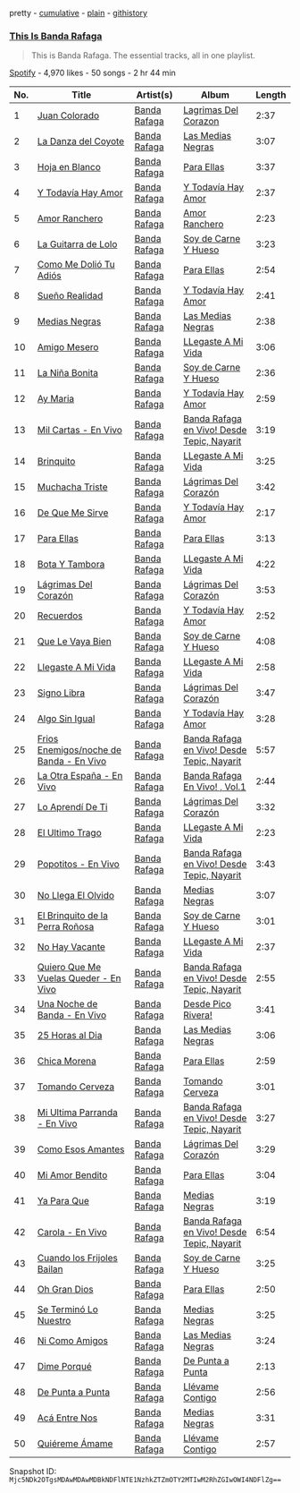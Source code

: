 pretty - [cumulative](/playlists/cumulative/37i9dQZF1DZ06evO4s7DZn.md) - [plain](/playlists/plain/37i9dQZF1DZ06evO4s7DZn) - [githistory](https://github.githistory.xyz/mackorone/spotify-playlist-archive/blob/main/playlists/plain/37i9dQZF1DZ06evO4s7DZn)

### [This Is Banda Rafaga](https://open.spotify.com/playlist/37i9dQZF1DZ06evO4s7DZn)

> This is Banda Rafaga\. The essential tracks, all in one playlist.

[Spotify](https://open.spotify.com/user/spotify) - 4,970 likes - 50 songs - 2 hr 44 min

| No. | Title | Artist(s) | Album | Length |
|---|---|---|---|---|
| 1 | [Juan Colorado](https://open.spotify.com/track/6gmJIbN1gHEE0u2sq3u2bu) | [Banda Rafaga](https://open.spotify.com/artist/7wkJfPIttlgTC5P9dLhqzJ) | [Lagrimas Del Corazon](https://open.spotify.com/album/0E994bG63U0vbSYRaO9vmo) | 2:37 |
| 2 | [La Danza del Coyote](https://open.spotify.com/track/2k8uSmaLryu83VrICrhOjS) | [Banda Rafaga](https://open.spotify.com/artist/7wkJfPIttlgTC5P9dLhqzJ) | [Las Medias Negras](https://open.spotify.com/album/7uwZBfrVF7eFyVQLKVXAA3) | 3:07 |
| 3 | [Hoja en Blanco](https://open.spotify.com/track/4uOfm8oGMeY0oagM3IHZGI) | [Banda Rafaga](https://open.spotify.com/artist/7wkJfPIttlgTC5P9dLhqzJ) | [Para Ellas](https://open.spotify.com/album/0PtRxQa8bn2Twomg9uwL39) | 3:37 |
| 4 | [Y Todavía Hay Amor](https://open.spotify.com/track/06lla8LEMeZ7zV4YILOpA2) | [Banda Rafaga](https://open.spotify.com/artist/7wkJfPIttlgTC5P9dLhqzJ) | [Y Todavía Hay Amor](https://open.spotify.com/album/4DnkB5NeZ51czGipXVAkWF) | 2:37 |
| 5 | [Amor Ranchero](https://open.spotify.com/track/4CS7Isl8iZDOIk3h15Go1q) | [Banda Rafaga](https://open.spotify.com/artist/7wkJfPIttlgTC5P9dLhqzJ) | [Amor Ranchero](https://open.spotify.com/album/1pszmlW7YAKxiRMT8XHUky) | 2:23 |
| 6 | [La Guitarra de Lolo](https://open.spotify.com/track/7jmXCIPj3NzRGsVeS1e46P) | [Banda Rafaga](https://open.spotify.com/artist/7wkJfPIttlgTC5P9dLhqzJ) | [Soy de Carne Y Hueso](https://open.spotify.com/album/0odEw39wF4LrGZdSxf9urQ) | 3:23 |
| 7 | [Como Me Dolió Tu Adiós](https://open.spotify.com/track/6ftWmU96nKeUc8yvNcCHig) | [Banda Rafaga](https://open.spotify.com/artist/7wkJfPIttlgTC5P9dLhqzJ) | [Para Ellas](https://open.spotify.com/album/0PtRxQa8bn2Twomg9uwL39) | 2:54 |
| 8 | [Sueño Realidad](https://open.spotify.com/track/7Gv1d49D60wRv7n6LU6eRk) | [Banda Rafaga](https://open.spotify.com/artist/7wkJfPIttlgTC5P9dLhqzJ) | [Y Todavía Hay Amor](https://open.spotify.com/album/4DnkB5NeZ51czGipXVAkWF) | 2:41 |
| 9 | [Medias Negras](https://open.spotify.com/track/48f4eACs0OsZO80PlFsChR) | [Banda Rafaga](https://open.spotify.com/artist/7wkJfPIttlgTC5P9dLhqzJ) | [Las Medias Negras](https://open.spotify.com/album/7uwZBfrVF7eFyVQLKVXAA3) | 2:38 |
| 10 | [Amigo Mesero](https://open.spotify.com/track/3xy3UDy7Yqv60LAjM8AuAB) | [Banda Rafaga](https://open.spotify.com/artist/7wkJfPIttlgTC5P9dLhqzJ) | [LLegaste A Mi Vida](https://open.spotify.com/album/7i0tEg5t19kUfUI0ZB9oYb) | 3:06 |
| 11 | [La Niña Bonita](https://open.spotify.com/track/5CoCN3Ll8Ms6vP8cYqWDGO) | [Banda Rafaga](https://open.spotify.com/artist/7wkJfPIttlgTC5P9dLhqzJ) | [Soy de Carne Y Hueso](https://open.spotify.com/album/0odEw39wF4LrGZdSxf9urQ) | 2:36 |
| 12 | [Ay Maria](https://open.spotify.com/track/3bp4N1zh3mq0nSX2NXv6Yd) | [Banda Rafaga](https://open.spotify.com/artist/7wkJfPIttlgTC5P9dLhqzJ) | [Y Todavía Hay Amor](https://open.spotify.com/album/4DnkB5NeZ51czGipXVAkWF) | 2:59 |
| 13 | [Mil Cartas \- En Vivo](https://open.spotify.com/track/6JrLok78BeLPN3R1eDWeQi) | [Banda Rafaga](https://open.spotify.com/artist/7wkJfPIttlgTC5P9dLhqzJ) | [Banda Rafaga en Vivo! Desde Tepic, Nayarit](https://open.spotify.com/album/43Ub9pI2gNLDPGBY1H3PAp) | 3:19 |
| 14 | [Brinquito](https://open.spotify.com/track/3v8nP78dVokQOUkABtUKBR) | [Banda Rafaga](https://open.spotify.com/artist/7wkJfPIttlgTC5P9dLhqzJ) | [LLegaste A Mi Vida](https://open.spotify.com/album/7i0tEg5t19kUfUI0ZB9oYb) | 3:25 |
| 15 | [Muchacha Triste](https://open.spotify.com/track/6c8cEuIVJWZ251jfCunb0T) | [Banda Rafaga](https://open.spotify.com/artist/7wkJfPIttlgTC5P9dLhqzJ) | [Lágrimas Del Corazón](https://open.spotify.com/album/69OJ2MI81EAxVs7alXIX82) | 3:42 |
| 16 | [De Que Me Sirve](https://open.spotify.com/track/20WWOcsooLMpsxCroHVAEP) | [Banda Rafaga](https://open.spotify.com/artist/7wkJfPIttlgTC5P9dLhqzJ) | [Y Todavía Hay Amor](https://open.spotify.com/album/4DnkB5NeZ51czGipXVAkWF) | 2:17 |
| 17 | [Para Ellas](https://open.spotify.com/track/0NB5GkAROV33z5pDY7GGpu) | [Banda Rafaga](https://open.spotify.com/artist/7wkJfPIttlgTC5P9dLhqzJ) | [Para Ellas](https://open.spotify.com/album/0PtRxQa8bn2Twomg9uwL39) | 3:13 |
| 18 | [Bota Y Tambora](https://open.spotify.com/track/6Xr8tCaYqmOhnbicXfZJHL) | [Banda Rafaga](https://open.spotify.com/artist/7wkJfPIttlgTC5P9dLhqzJ) | [LLegaste A Mi Vida](https://open.spotify.com/album/7i0tEg5t19kUfUI0ZB9oYb) | 4:22 |
| 19 | [Lágrimas Del Corazón](https://open.spotify.com/track/3QGhTa9qbJbTqrNdYJMF0z) | [Banda Rafaga](https://open.spotify.com/artist/7wkJfPIttlgTC5P9dLhqzJ) | [Lágrimas Del Corazón](https://open.spotify.com/album/69OJ2MI81EAxVs7alXIX82) | 3:53 |
| 20 | [Recuerdos](https://open.spotify.com/track/4FTYTe4HEV7K7mcRLC1MlC) | [Banda Rafaga](https://open.spotify.com/artist/7wkJfPIttlgTC5P9dLhqzJ) | [Y Todavía Hay Amor](https://open.spotify.com/album/4DnkB5NeZ51czGipXVAkWF) | 2:52 |
| 21 | [Que Le Vaya Bien](https://open.spotify.com/track/2ZH7G5IitnSagZ1ysUwBGU) | [Banda Rafaga](https://open.spotify.com/artist/7wkJfPIttlgTC5P9dLhqzJ) | [Soy de Carne Y Hueso](https://open.spotify.com/album/0odEw39wF4LrGZdSxf9urQ) | 4:08 |
| 22 | [Llegaste A Mi Vida](https://open.spotify.com/track/029iHUnTzyQntyEuWzpnVX) | [Banda Rafaga](https://open.spotify.com/artist/7wkJfPIttlgTC5P9dLhqzJ) | [LLegaste A Mi Vida](https://open.spotify.com/album/7i0tEg5t19kUfUI0ZB9oYb) | 2:58 |
| 23 | [Signo Libra](https://open.spotify.com/track/5KwNLf671dgPXwECPw9glC) | [Banda Rafaga](https://open.spotify.com/artist/7wkJfPIttlgTC5P9dLhqzJ) | [Lágrimas Del Corazón](https://open.spotify.com/album/69OJ2MI81EAxVs7alXIX82) | 3:47 |
| 24 | [Algo Sin Igual](https://open.spotify.com/track/0rpugJvfFm3y9UQ244wfXX) | [Banda Rafaga](https://open.spotify.com/artist/7wkJfPIttlgTC5P9dLhqzJ) | [Y Todavía Hay Amor](https://open.spotify.com/album/4DnkB5NeZ51czGipXVAkWF) | 3:28 |
| 25 | [Frios Enemigos/noche de Banda \- En Vivo](https://open.spotify.com/track/3awZnjk2w7QRDXYudcvBA3) | [Banda Rafaga](https://open.spotify.com/artist/7wkJfPIttlgTC5P9dLhqzJ) | [Banda Rafaga en Vivo! Desde Tepic, Nayarit](https://open.spotify.com/album/43Ub9pI2gNLDPGBY1H3PAp) | 5:57 |
| 26 | [La Otra España \- En Vivo](https://open.spotify.com/track/6cx3phEMsyfMqRs5RlsGsa) | [Banda Rafaga](https://open.spotify.com/artist/7wkJfPIttlgTC5P9dLhqzJ) | [Banda Rafaga En Vivo! , Vol.1](https://open.spotify.com/album/1G3PD5Exsb96cyFrS9MPdS) | 2:44 |
| 27 | [Lo Aprendí De Ti](https://open.spotify.com/track/032qb1vSAmnIvg6rz2axRo) | [Banda Rafaga](https://open.spotify.com/artist/7wkJfPIttlgTC5P9dLhqzJ) | [Lágrimas Del Corazón](https://open.spotify.com/album/69OJ2MI81EAxVs7alXIX82) | 3:32 |
| 28 | [El Ultimo Trago](https://open.spotify.com/track/4pJvdhRnOhkK6JwRXcUEO0) | [Banda Rafaga](https://open.spotify.com/artist/7wkJfPIttlgTC5P9dLhqzJ) | [LLegaste A Mi Vida](https://open.spotify.com/album/7i0tEg5t19kUfUI0ZB9oYb) | 2:23 |
| 29 | [Popotitos \- En Vivo](https://open.spotify.com/track/0Pgt6d2p8pc53Qg7iwaqDg) | [Banda Rafaga](https://open.spotify.com/artist/7wkJfPIttlgTC5P9dLhqzJ) | [Banda Rafaga en Vivo! Desde Tepic, Nayarit](https://open.spotify.com/album/43Ub9pI2gNLDPGBY1H3PAp) | 3:43 |
| 30 | [No Llega El Olvido](https://open.spotify.com/track/6tzP3K1dS3AW7b0byZwSnd) | [Banda Rafaga](https://open.spotify.com/artist/7wkJfPIttlgTC5P9dLhqzJ) | [Medias Negras](https://open.spotify.com/album/2H4kDjp9o09GAy3BYh61dr) | 3:07 |
| 31 | [El Brinquito de la Perra Roñosa](https://open.spotify.com/track/2NgQzD0KeSF1VxOzaD59ob) | [Banda Rafaga](https://open.spotify.com/artist/7wkJfPIttlgTC5P9dLhqzJ) | [Soy de Carne Y Hueso](https://open.spotify.com/album/0odEw39wF4LrGZdSxf9urQ) | 3:01 |
| 32 | [No Hay Vacante](https://open.spotify.com/track/1dLLZZ5dt0YfSHjIQ24rB1) | [Banda Rafaga](https://open.spotify.com/artist/7wkJfPIttlgTC5P9dLhqzJ) | [LLegaste A Mi Vida](https://open.spotify.com/album/7i0tEg5t19kUfUI0ZB9oYb) | 2:37 |
| 33 | [Quiero Que Me Vuelas Queder \- En Vivo](https://open.spotify.com/track/2DooiJlsHLN4pUnxHgAkqK) | [Banda Rafaga](https://open.spotify.com/artist/7wkJfPIttlgTC5P9dLhqzJ) | [Banda Rafaga en Vivo! Desde Tepic, Nayarit](https://open.spotify.com/album/43Ub9pI2gNLDPGBY1H3PAp) | 2:55 |
| 34 | [Una Noche de Banda \- En Vivo](https://open.spotify.com/track/2bnW1HKDaRsalZiAZWgPo1) | [Banda Rafaga](https://open.spotify.com/artist/7wkJfPIttlgTC5P9dLhqzJ) | [Desde Pico Rivera!](https://open.spotify.com/album/757G9Xm99Wt6DrdgTusxhU) | 3:41 |
| 35 | [25 Horas al Dia](https://open.spotify.com/track/2AiYgkx1P9mmZNvC64sfnW) | [Banda Rafaga](https://open.spotify.com/artist/7wkJfPIttlgTC5P9dLhqzJ) | [Las Medias Negras](https://open.spotify.com/album/7uwZBfrVF7eFyVQLKVXAA3) | 3:06 |
| 36 | [Chica Morena](https://open.spotify.com/track/0PZaUXCznCRq1efUqKXLbx) | [Banda Rafaga](https://open.spotify.com/artist/7wkJfPIttlgTC5P9dLhqzJ) | [Para Ellas](https://open.spotify.com/album/0PtRxQa8bn2Twomg9uwL39) | 2:59 |
| 37 | [Tomando Cerveza](https://open.spotify.com/track/5TKwexlO82W5RCzWLRPFpk) | [Banda Rafaga](https://open.spotify.com/artist/7wkJfPIttlgTC5P9dLhqzJ) | [Tomando Cerveza](https://open.spotify.com/album/5uQxB6KUC34UALiSsFPFNZ) | 3:01 |
| 38 | [Mi Ultima Parranda \- En Vivo](https://open.spotify.com/track/3QyfrvlB1OGCHsFeOAgglU) | [Banda Rafaga](https://open.spotify.com/artist/7wkJfPIttlgTC5P9dLhqzJ) | [Banda Rafaga en Vivo! Desde Tepic, Nayarit](https://open.spotify.com/album/43Ub9pI2gNLDPGBY1H3PAp) | 3:27 |
| 39 | [Como Esos Amantes](https://open.spotify.com/track/3VuLKZImxOy2bpMaA6ECB0) | [Banda Rafaga](https://open.spotify.com/artist/7wkJfPIttlgTC5P9dLhqzJ) | [Lágrimas Del Corazón](https://open.spotify.com/album/69OJ2MI81EAxVs7alXIX82) | 3:29 |
| 40 | [Mi Amor Bendito](https://open.spotify.com/track/5gIPwxhkCDameLVPiykU8n) | [Banda Rafaga](https://open.spotify.com/artist/7wkJfPIttlgTC5P9dLhqzJ) | [Para Ellas](https://open.spotify.com/album/0PtRxQa8bn2Twomg9uwL39) | 3:04 |
| 41 | [Ya Para Que](https://open.spotify.com/track/2vnldLYSPCg2gAuZRnnWjx) | [Banda Rafaga](https://open.spotify.com/artist/7wkJfPIttlgTC5P9dLhqzJ) | [Medias Negras](https://open.spotify.com/album/2H4kDjp9o09GAy3BYh61dr) | 3:19 |
| 42 | [Carola \- En Vivo](https://open.spotify.com/track/6syiv4squ2EZgcVgxBnmNc) | [Banda Rafaga](https://open.spotify.com/artist/7wkJfPIttlgTC5P9dLhqzJ) | [Banda Rafaga en Vivo! Desde Tepic, Nayarit](https://open.spotify.com/album/43Ub9pI2gNLDPGBY1H3PAp) | 6:54 |
| 43 | [Cuando los Frijoles Bailan](https://open.spotify.com/track/3smdOWr3WUsWUL7Lu8NgTY) | [Banda Rafaga](https://open.spotify.com/artist/7wkJfPIttlgTC5P9dLhqzJ) | [Soy de Carne Y Hueso](https://open.spotify.com/album/0odEw39wF4LrGZdSxf9urQ) | 3:25 |
| 44 | [Oh Gran Dios](https://open.spotify.com/track/3ThVhCjqErJsuajFsMLn3H) | [Banda Rafaga](https://open.spotify.com/artist/7wkJfPIttlgTC5P9dLhqzJ) | [Para Ellas](https://open.spotify.com/album/0PtRxQa8bn2Twomg9uwL39) | 2:50 |
| 45 | [Se Terminó Lo Nuestro](https://open.spotify.com/track/4i3HvUEFP36nhC0jw6aOr7) | [Banda Rafaga](https://open.spotify.com/artist/7wkJfPIttlgTC5P9dLhqzJ) | [Medias Negras](https://open.spotify.com/album/2H4kDjp9o09GAy3BYh61dr) | 3:25 |
| 46 | [Ni Como Amigos](https://open.spotify.com/track/6y2PlqxIjnsRCy2ZR7vosI) | [Banda Rafaga](https://open.spotify.com/artist/7wkJfPIttlgTC5P9dLhqzJ) | [Las Medias Negras](https://open.spotify.com/album/7uwZBfrVF7eFyVQLKVXAA3) | 3:24 |
| 47 | [Dime Porqué](https://open.spotify.com/track/2GQCB6gEcgPUYF2N9Zbqxd) | [Banda Rafaga](https://open.spotify.com/artist/7wkJfPIttlgTC5P9dLhqzJ) | [De Punta a Punta](https://open.spotify.com/album/46DnLQAff2uArOWpr0fRl9) | 2:13 |
| 48 | [De Punta a Punta](https://open.spotify.com/track/5wzPYuHhdRdqMFerU4bGVS) | [Banda Rafaga](https://open.spotify.com/artist/7wkJfPIttlgTC5P9dLhqzJ) | [Llévame Contigo](https://open.spotify.com/album/4qMiExdPt18UlftnXrZitv) | 2:56 |
| 49 | [Acá Entre Nos](https://open.spotify.com/track/5T16vHkpTCicWVmQTOMw4m) | [Banda Rafaga](https://open.spotify.com/artist/7wkJfPIttlgTC5P9dLhqzJ) | [Medias Negras](https://open.spotify.com/album/2H4kDjp9o09GAy3BYh61dr) | 3:31 |
| 50 | [Quiéreme Ámame](https://open.spotify.com/track/6cFIyDNYKW4nCog6YoFz6V) | [Banda Rafaga](https://open.spotify.com/artist/7wkJfPIttlgTC5P9dLhqzJ) | [Llévame Contigo](https://open.spotify.com/album/4qMiExdPt18UlftnXrZitv) | 2:57 |

Snapshot ID: `Mjc5NDk2OTgsMDAwMDAwMDBkNDFlNTE1NzhkZTZmOTY2MTIwM2RhZGIwOWI4NDFlZg==`

